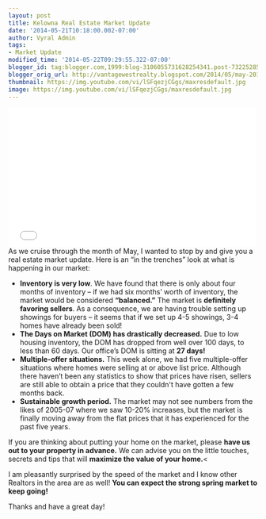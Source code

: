 ```yaml
---
layout: post
title: Kelowna Real Estate Market Update
date: '2014-05-21T10:18:00.002-07:00'
author: Vyral Admin
tags:
- Market Update
modified_time: '2014-05-22T09:29:55.322-07:00'
blogger_id: tag:blogger.com,1999:blog-3106055731628254341.post-7322528509358520607
blogger_orig_url: http://vantagewestrealty.blogspot.com/2014/05/may-2014-market-update.html
thumbnail: https://img.youtube.com/vi/lSFqezjCGgs/maxresdefault.jpg
image: https://img.youtube.com/vi/lSFqezjCGgs/maxresdefault.jpg
---
```


<iframe allowfullscreen="" frameborder="0" height="281" src="//www.youtube.com/embed/lSFqezjCGgs?rel=0" width="500"></iframe>
As we cruise through the month of May, I wanted to stop by and give you a real estate market update. Here is an “in the trenches” look at what is happening in our market:

* **Inventory is very low**. We have found that there is only about four months of inventory – if we had six months’ worth of inventory, the market would be considered **“balanced.”** The market is **definitely favoring sellers**. As a consequence, we are having trouble setting up showings for buyers – it seems that if we set up 4-5 showings, 3-4 homes have already been sold!
* **The Days on Market (DOM) has drastically decreased.** Due to low housing inventory, the DOM has dropped from well over 100 days, to less than 60 days. Our office’s DOM is sitting at **27 days!**
* **Multiple-offer situations.** This week alone, we had five multiple-offer situations where homes were selling at or above list price. Although there haven’t been any statistics to show that prices have risen, sellers are still able to obtain a price that they couldn't have gotten a few months back.
* **Sustainable growth period.** The market may not see numbers from the likes of 2005-07 where we saw 10-20% increases, but the market is finally moving away from the flat prices that it has experienced for the past five years.

If you are thinking about putting your home on the market, please **have us out to your property in advance.** We can advise you on the little touches, secrets and tips that will **maximize the value of your home.**<

I am pleasantly surprised by the speed of the market and I know other Realtors in the area are as well! **You can expect the strong spring market to keep going!**

Thanks and have a great day!
